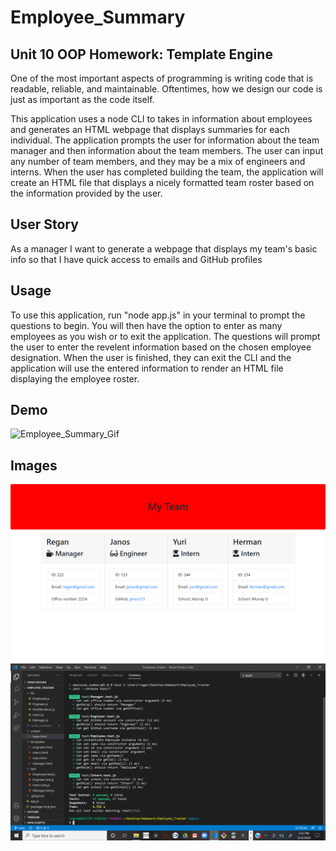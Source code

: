 # Employee_Summary
## Unit 10 OOP Homework: Template Engine
One of the most important aspects of programming is writing code that is readable, reliable, and maintainable. Oftentimes, how we design our code is just as important as the code itself. 

This application uses a node CLI to takes in information about employees and generates an HTML webpage that displays summaries for each individual. The application prompts the user for information about the team manager and then information about the team members. The user can input any number of team members, and they may be a mix of engineers and interns. When the user has completed building the team, the application will create an HTML file that displays a nicely formatted team roster based on the information provided by the user. 

## User Story
As a manager
I want to generate a webpage that displays my team's basic info
so that I have quick access to emails and GitHub profiles

## Usage
To use this application, run "node app.js" in your terminal to prompt the questions to begin. You will then have the option to enter as many employees as you wish or to exit the application. The questions will prompt the user to enter the revelent information based on the chosen employee designation.  When the user is finished, they can exit the CLI and the application will use the entered information to render an HTML file displaying the employee roster.

## Demo
![Employee_Summary_Gif](./output/assets/Employee_Summary_Gif.gif)

## Images
![Employee Summary HTML_Render](./output/assets/images/team.png)
![Employee Summary Test](./output/assets/images/test.png)
